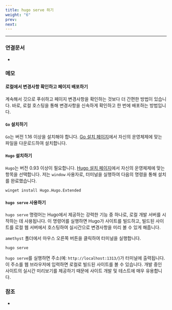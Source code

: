 ```yaml
---
title: hugo serve 하기
weight: "6"
prev: 
next:
---
```

---

### 연결문서
- 

### 메모
#### 로컬에서 변경사항 확인하고 페이지 배포하기
계속해서 깃으로 푸쉬하고 페이지 변경사항을 확인하는 것보다 더 간편한 방법이 있습니다. 바로, 로컬 호스팅을 통해 변경사항을 신속하게 확인하고 한 번에 배포하는 방법입니다.

#### `Go` 설치하기
`Go`는 버전 1.16 이상을 설치해야 합니다. [Go 설치 페이지](https://go.dev/doc/install)에서 자신의 운영체제에 맞는 파일을 다운로드하여 설치합니다.

#### `Hugo` 설치하기
`Hugo`는 버전 0.93 이상이 필요합니다. [Hugo 설치 페이지](https://gohugo.io/installation/)에서 자신의 운영체제에 맞는 항목을 선택합니다. 저는 `window` 사용자로, 터미널을 실행하여 다음의 명령을 통해 설치를 완료했습니다.

```
winget install Hugo.Hugo.Extended
```

#### `hugo serve` 사용하기
`hugo serve` 명령어는 Hugo에서 제공하는 강력한 기능 중 하나로, 로컬 개발 서버를 시작하는 데 사용됩니다. 이 명령어를 실행하면 Hugo가 사이트를 빌드하고, 빌드된 사이트를 로컬 웹 서버에서 호스팅하여 실시간으로 변경사항을 미리 볼 수 있게 해줍니다.

`amethyst` 폴더에서 마우스 오른쪽 버튼을 클릭하여 터미널을 실행합니다.

```terminal
hugo serve
```

`hugo serve`를 실행하면 주소(예: `http://localhost:1313/`)가 터미널에 출력됩니다. 이 주소를 웹 브라우저에 입력하면 로컬로 빌드된 사이트를 볼 수 있습니다. 개발 중인 사이트의 실시간 미리보기를 제공하기 때문에 사이트 개발 및 테스트에 매우 유용합니다.

### 참조
- 